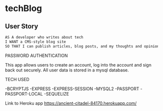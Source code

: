# techBlog

## User Story

```md
AS A developer who writes about tech
I WANT a CMS-style blog site
SO THAT I can publish articles, blog posts, and my thoughts and opinions
```

PASSWORD AUTHENTICATION

This app allows users to create an account, log into the account and sign back out securely. All user data is stored in a mysql
database.

TECH USED

-BCRYPTJS
-EXPRESS
-EXPRESS-SESSION
-MYSQL2
-PASSPORT
-PASSPORT-LOCAL
-SEQUELIZE

Link to Heroku app
https://ancient-citadel-84170.herokuapp.com/

